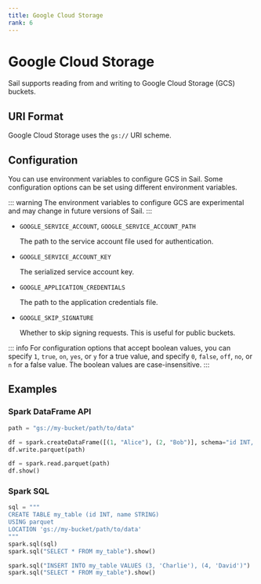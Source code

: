 ```yaml
---
title: Google Cloud Storage
rank: 6
---
```


# Google Cloud Storage

Sail supports reading from and writing to Google Cloud Storage (GCS) buckets.

## URI Format

Google Cloud Storage uses the `gs://` URI scheme.

## Configuration

You can use environment variables to configure GCS in Sail.
Some configuration options can be set using different environment variables.

::: warning
The environment variables to configure GCS are experimental and may change in future versions of Sail.
:::

- `GOOGLE_SERVICE_ACCOUNT`, `GOOGLE_SERVICE_ACCOUNT_PATH`

  The path to the service account file used for authentication.

- `GOOGLE_SERVICE_ACCOUNT_KEY`

  The serialized service account key.

- `GOOGLE_APPLICATION_CREDENTIALS`

  The path to the application credentials file.

- `GOOGLE_SKIP_SIGNATURE`

  Whether to skip signing requests. This is useful for public buckets.

::: info
For configuration options that accept boolean values, you can specify `1`, `true`, `on`, `yes`, or `y` for a true value, and specify `0`, `false`, `off`, `no`, or `n` for a false value.
The boolean values are case-insensitive.
:::

## Examples

<!--@include: ../_common/spark-session.md-->

### Spark DataFrame API

```python
path = "gs://my-bucket/path/to/data"

df = spark.createDataFrame([(1, "Alice"), (2, "Bob")], schema="id INT, name STRING")
df.write.parquet(path)

df = spark.read.parquet(path)
df.show()
```

### Spark SQL

```python
sql = """
CREATE TABLE my_table (id INT, name STRING)
USING parquet
LOCATION 'gs://my-bucket/path/to/data'
"""
spark.sql(sql)
spark.sql("SELECT * FROM my_table").show()

spark.sql("INSERT INTO my_table VALUES (3, 'Charlie'), (4, 'David')")
spark.sql("SELECT * FROM my_table").show()
```
